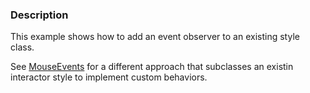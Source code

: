 ### Description

This example shows how to add an event observer to an existing style class.

See [MouseEvents](/Cxx/Interaction/MouseEvents) for a different approach that subclasses an existin interactor style to implement custom behaviors.

